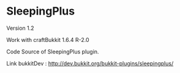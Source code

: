 SleepingPlus
============
Version 1.2

Work with craftBukkit 1.6.4 R-2.0

Code Source of SleepingPlus plugin.

Link bukkitDev : http://dev.bukkit.org/bukkit-plugins/sleepingplus/

